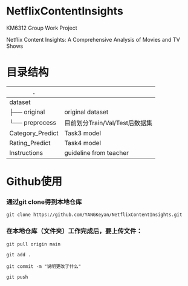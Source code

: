 # NetflixContentInsights
KM6312 Group Work Project

Netflix Content Insights: A Comprehensive Analysis of Movies and TV Shows

# 目录结构
| .                     |                   |
|-----------------------|-------------------|
| dataset               |                         |
| ├── original          | original dataset   |
| └── preprocess        | 目前划分Train/Val/Test后数据集 |
| Category_Predict      | Task3 model       |
| Rating_Predict        | Task4 model       |
| Instructions          | guideline from teacher |



# Github使用
### 通过git clone得到本地仓库
	git clone https://github.com/YANGKeyan/NetflixContentInsights.git

### 在本地仓库（文件夹）工作完成后，要上传文件：
	git pull origin main

	git add .

	git commit -m "说明更改了什么"

	git push

